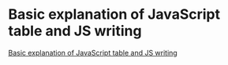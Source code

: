 # Basic explanation of JavaScript table and JS writing
[Basic explanation of JavaScript table and JS writing](https://aiwithcloud.com/2022/09/19/basic_explanation_of_javascript_table_and_js_writing/)